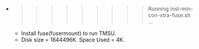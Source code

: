* >>>>>>>>> Running inst-min-con-xtra-fuse.sh ...
  * Install fuse(fusermount) to run TMSU.
  * Disk size = 1844496K. Space Used = 4K.
